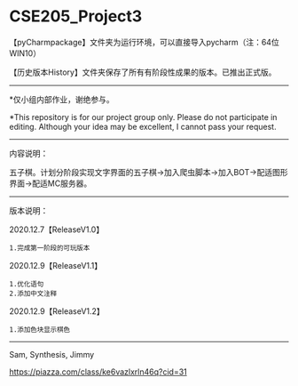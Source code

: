 # CSE205_Project3

【pyCharmpackage】文件夹为运行环境，可以直接导入pycharm（注：64位WIN10）

【历史版本History】文件夹保存了所有有阶段性成果的版本。已推出正式版。

------------------------------------------------------------------------------------------------------------------------------------------------------------------------------

*仅小组内部作业，谢绝参与。

*This repository is for our project group only. Please do not participate in editing. Although your idea may be excellent, I cannot pass your request.

------------------------------------------------------------------------------------------------------------------------------------------------------------------------------

内容说明：

五子棋。计划分阶段实现文字界面的五子棋→加入爬虫脚本→加入BOT→配适图形界面→配适MC服务器。

------------------------------------------------------------------------------------------------------------------------------------------------------------------------------

版本说明：

2020.12.7【ReleaseV1.0】

    1.完成第一阶段的可玩版本

2020.12.9【ReleaseV1.1】

    1.优化语句
    2.添加中文注释

2020.12.9【ReleaseV1.2】

    1.添加色块显示棋色

------------------------------------------------------------------------------------------------------------------------------------------------------------------------------

Sam, Synthesis, Jimmy

https://piazza.com/class/ke6vazlxrln46q?cid=31
